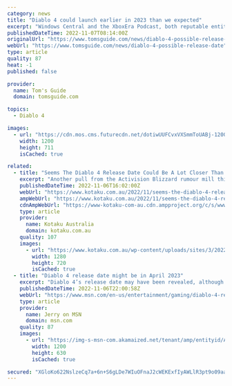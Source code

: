 ```yaml
---
category: news
title: "Diablo 4 could launch earlier in 2023 than we expected"
excerpt: "Windows Central and the XboxEra Podcast, both reputable entities in the gaming sphere, heard about Diablo 4’s release date from supposedly reliable sources. While that doesn’t mean the game is set in ..."
publishedDateTime: 2022-11-07T08:14:00Z
originalUrl: "https://www.tomsguide.com/news/diablo-4-possible-release-date"
webUrl: "https://www.tomsguide.com/news/diablo-4-possible-release-date"
type: article
quality: 87
heat: -1
published: false

provider:
  name: Tom's Guide
  domain: tomsguide.com

topics:
  - Diablo 4

images:
  - url: "https://cdn.mos.cms.futurecdn.net/dotiwUUFCvxVXSmmToUABj-1200-80.jpg"
    width: 1200
    height: 711
    isCached: true

related:
  - title: "Seems The Diablo 4 Release Date Could Be A Lot Closer Than We Expected"
    excerpt: "Another pull from the Activision Blizzard rumour mill this morning: it seems Blizzard could be preparing Diablo 4 for launch in April 2023. The current thinking is that, if Blizzard has anything to ..."
    publishedDateTime: 2022-11-06T16:02:00Z
    webUrl: "https://www.kotaku.com.au/2022/11/seems-the-diablo-4-release-date-could-be-a-lot-closer-than-we-expected/"
    ampWebUrl: "https://www.kotaku.com.au/2022/11/seems-the-diablo-4-release-date-could-be-a-lot-closer-than-we-expected/amp/"
    cdnAmpWebUrl: "https://www-kotaku-com-au.cdn.ampproject.org/c/s/www.kotaku.com.au/2022/11/seems-the-diablo-4-release-date-could-be-a-lot-closer-than-we-expected/amp/"
    type: article
    provider:
      name: Kotaku Australia
      domain: kotaku.com.au
    quality: 107
    images:
      - url: "https://www.kotaku.com.au/wp-content/uploads/sites/3/2022/11/07/csm_D4_TreasureBeast_8dacc3a1b82d982f9bdd_eced159fed-e1667778520823.png?quality=80&resize=1280,720"
        width: 1280
        height: 720
        isCached: true
  - title: "Diablo 4 release date might be in April 2023"
    excerpt: "Diablo 4’s release date may have been revealed, although not officially, to be in April 2023. Just as a disclaimer, Blizzard, as of the writing of this article, has not revealed the true release date ..."
    publishedDateTime: 2022-11-06T22:00:58Z
    webUrl: "https://www.msn.com/en-us/entertainment/gaming/diablo-4-release-date-might-be-in-april-2023/ar-AA13Ol4O"
    type: article
    provider:
      name: Jerry on MSN
      domain: msn.com
    quality: 87
    images:
      - url: "https://img-s-msn-com.akamaized.net/tenant/amp/entityid/AA13OGpu.img?h=630&w=1200&m=6&q=60&o=t&l=f&f=jpg&x=579&y=200"
        width: 1200
        height: 630
        isCached: true

secured: "XGloKo622NslzeCq7a+6n+S6gLDe7WIuOFnaJ2cWEKExfIyAWLlR3pt9o09aaSsBpcu2kAaFoDSpgSZ60eyxUEEMDgqIlB4HqvXP5r47ZRBHQwbHpxG1n3LI0QanhXHyZOKRTyfPKEzmgh7B2rbwalYINvxnWpGjgs2pzrBdFtY8XW9fuLHrtilaCIX6exeM184lELYYBq482gilu8AD+lUetDwqowkU7KZbCYdkbnfFF7vpOnNKnNLnTdDGgQJOtAJcyATpPBkza1imyoI6B79p+H+G8wOla3SFSNTDIq93pIjEdrYRipBgN9UaQHDQNSlCnC6fphkHS4j0DA+L00pvTt+z9NjU9JGOoy3AF6k=;VCTUwSj4k5R4VmMhgWzyJA=="
---
```


